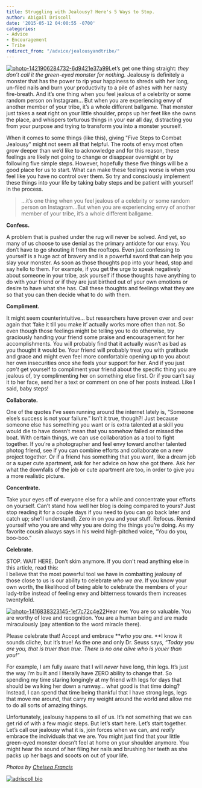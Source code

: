 ```yaml
---
title: Struggling with Jealousy? Here's 5 Ways to Stop.
author: Abigail Driscoll
date: '2015-05-12 04:00:55 -0700'
categories:
- Advice
- Encouragement
- Tribe
redirect_from: "/advice/jealousyandtribe/"
---
```


[![photo-1421906284732-6d9421e37a99](https://yellow-blog-images.imgix.net/2015/05/photo-1421906284732-6d9421e37a99.jpg)](https://yellow-blog-images.imgix.net/2015/05/photo-1421906284732-6d9421e37a99.jpg)Let’s get one thing straight: _they don’t call it the green-eyed monster for nothing._ Jealousy is definitely a monster that has the power to rip your happiness to shreds with her long, un-filed nails and burn your productivity to a pile of ashes with her nasty fire-breath. And it’s one thing when you feel jealous of a celebrity or some random person on Instagram... But when you are experiencing envy of another member of your tribe, it’s a whole different ballgame. That monster just takes a seat right on your little shoulder, props up her feet like she owns the place, and whispers torturous things in your ear all day, distracting you from your purpose and trying to transform you into a monster yourself.

When it comes to some things (like this), giving "Five Steps to Combat Jealousy" might not seem all that helpful. The roots of envy most often grow deeper than we’d like to acknowledge and for this reason, these feelings are likely not going to change or disappear overnight or by following five simple steps. However, hopefully these five things will be a good place for us to start. What can make these feelings worse is when you feel like you have no control over them. So try and consciously implement these things into your life by taking baby steps and be patient with yourself in the process.

> ...it’s one thing when you feel jealous of a celebrity or some random person on Instagram...But when you are experiencing envy of another member of your tribe, it’s a whole different ballgame.

**Confess.**

A problem that is pushed under the rug will never be solved. And yet, so many of us choose to use denial as the primary antidote for our envy. You don’t have to go shouting it from the rooftops. Even just confessing to yourself is a huge act of bravery and is a powerful sword that can help you slay your monster. As soon as those thoughts pop into your head, stop and say hello to them. For example, if you get the urge to speak negatively about someone in your tribe, ask yourself if those thoughts have anything to do with your friend or if they are just birthed out of your own emotions or desire to have what she has. Call these thoughts and feelings what they are so that you can then decide what to do with them.

**Compliment.**

It might seem counterintuitive… but researchers have proven over and over again that ‘fake it till you make it’ actually works more often than not. So even though those feelings might be telling you to do otherwise, try graciously handing your friend some praise and encouragement for her accomplishments. You will probably find that it actually wasn’t as bad as you thought it would be. Your friend will probably treat you with gratitude and grace and might even feel more comfortable opening up to you about her own insecurities once she feels your support for her. And if you just _can’t_ get yourself to compliment your friend about the specific thing you are jealous of, try complimenting her on something else first. Or if you can’t say it to her face, send her a text or comment on one of her posts instead. Like I said, baby steps!

**Collaborate.**

One of the quotes I’ve seen running around the internet lately is, “Someone else’s success is not your failure.” Isn’t it true, though?! Just because someone else has something you want or is extra talented at a skill you would die to have doesn’t mean that you somehow failed or missed the boat. With certain things, we can use collaboration as a tool to fight together. If you’re a photographer and feel envy toward another talented photog friend, see if you can combine efforts and collaborate on a new project together. Or if a friend has something that you want, like a dream job or a super cute apartment, ask for her advice on how she got there. Ask her what the downfalls of the job or cute apartment are too, in order to give you a more realistic picture.

**Concentrate.**

Take your eyes off of everyone else for a while and concentrate your efforts on yourself. Can’t stand how well her blog is doing compared to yours? Just stop reading it for a couple days if you need to (you can go back later and catch up; she’ll understand). Zero in on you and your stuff. Refocus. Remind yourself who you are and why you are doing the things you’re doing. As my favorite cousin always says in his weird high-pitched voice, “You do you, boo-boo.”

**Celebrate.**

STOP. WAIT HERE. Don’t skim anymore. If you don't read anything else in this article, read this:  
I believe that the most powerful tool we have in combatting jealousy of those close to us is our ability to celebrate _who we are_. If you know your own worth, the likelihood of being able to celebrate the members of your lady-tribe instead of feeling envy and bitterness towards them increases twentyfold.

[![photo-1416838323145-1ef7c72c4e22](https://yellow-blog-images.imgix.net/2015/05/photo-1416838323145-1ef7c72c4e22.jpg)](https://yellow-blog-images.imgix.net/2015/05/photo-1416838323145-1ef7c72c4e22.jpg)Hear me: You are so valuable. You are worthy of love and recognition. You are a human being and are made miraculously (pay attention to the word miracle there).

Please celebrate that! Accept and embrace **_who you are._ **I know it sounds cliche, but it’s true! As the one and only Dr. Seuss says, _“Today you are you, that is truer than true. There is no one alive who is youer than you!”_

For example, I am fully aware that I will _never_ have long, thin legs. It’s just the way I’m built and I literally have ZERO ability to change that. So spending my time staring longingly at my friend with legs for days that should be walking her down a runway… what good is that time doing? Instead, I can spend that time being thankful that I have strong legs, legs that move me around, that carry my weight around the world and allow me to do all sorts of amazing things.

Unfortunately, jealousy happens to all of us. It’s not something that we can get rid of with a few magic steps. But let’s start here. Let’s start together. Let’s call our jealousy what it is, join forces when we can, and _really_ embrace the individuals that we are. You might just find that your little green-eyed monster doesn’t feel at home on your shoulder anymore. You might hear the sound of her filing her nails and brushing her teeth as she packs up her bags and scoots on out of your life.

_Photos by [Chelsea Francis](https://unsplash.com/ohhhchelsea)_

[![adriscoll bio](https://yellow-blog-images.imgix.net/2015/01/adriscoll1.jpg)](http://www.ritesofasylum.com/)
